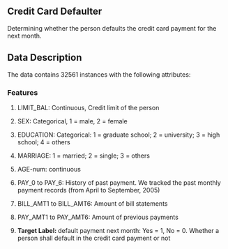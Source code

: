 ## Credit Card Defaulter

Determining whether the person defaults the credit card payment for the next month.

## Data Description

The data contains 32561 instances with the following attributes:

### Features

1. LIMIT_BAL: Continuous, Credit limit of the person
2. SEX: Categorical, 1 = male, 2 = female
3. EDUCATION: Categorical: 1 = graduate school; 2 = university; 3 = high school; 4 = others
4. MARRIAGE: 1 = married; 2 = single; 3 = others
5. AGE-num: continuous
6. PAY_0 to PAY_6: History of past payment. We tracked the past monthly payment records (from April to September, 2005)
7. BILL_AMT1 to BILL_AMT6: Amount of bill statements
8. PAY_AMT1 to PAY_AMT6: Amount of previous payments

9. <b>Target Label: </b>
default payment next month: Yes = 1, No = 0. Whether a person shall default in the credit card payment or not 

